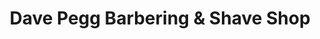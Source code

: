 ---
title: "Dave Pegg Barbering & Shave Shop"
url: /sharon/dave-pegg-barbering-and-shave-shop/
shop: hairdresser
---